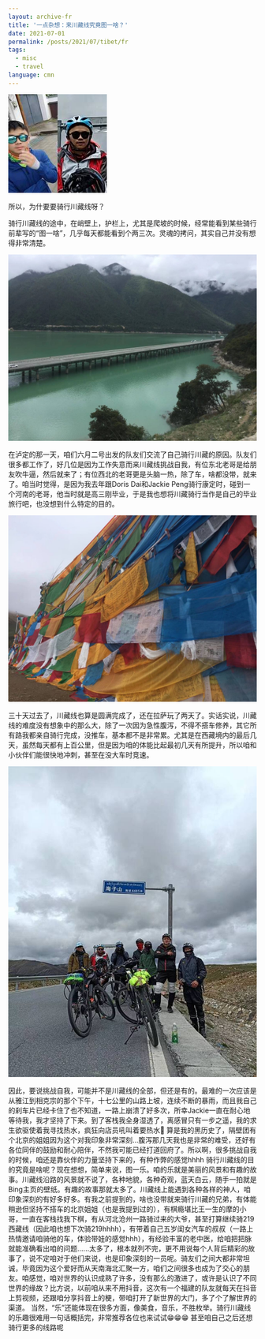 ```yaml
---
layout: archive-fr
title: '一点杂想：来川藏线究竟图一啥？'
date: 2021-07-01
permalink: /posts/2021/07/tibet/fr
tags:
  - misc
  - travel
language: cmn
---
```


<img src='/images/posts/tibet-cycling-change-resize.jpg'>

所以，为什要要骑行川藏线呀？

骑行川藏线的途中，在峭壁上，护栏上，尤其是爬坡的时候，经常能看到某些骑行前辈写的“图一啥”，几乎每天都能看到个两三次。灵魂的拷问，其实自己并没有想得非常清楚。

<img src='/images/posts/tibet-bridge.jpg'>

在泸定的那一天，咱们六月二号出发的队友们交流了自己骑行川藏的原因。队友们很多都工作了，好几位是因为工作失意而来川藏线挑战自我，有位东北老哥是给朋友吹牛逼，然后就来了；有位西北的老哥更是头脑一热，除了车，啥都没带，就来了。咱当时觉得，是因为我去年跟Doris Dai和Jackie Peng骑行康定时，碰到一个河南的老哥，他当时就是高三刚毕业，于是我也想将川藏骑行当作是自己的毕业旅行吧，也没想到什么特定的目的。

<img src='/images/posts/tibet-windhorse.jpg'>

三十天过去了，川藏线也算是圆满完成了，还在拉萨玩了两天了。实话实说，川藏线的难度没有想象中的那么大，除了一次因为急性腹泻，不得不搭车修养，其它所有路我都亲自骑行完成，没推车，基本都不是非常累。尤其是在西藏境内的最后几天，虽然每天都有上百公里，但是因为咱的体能比起最初几天有所提升，所以咱和小伙伴们能很快地冲刺，甚至在没大车时竞速。

<img src='/images/posts/tibet-group-resize.jpg'>

因此，要说挑战自我，可能并不是川藏线的全部，但还是有的。最难的一次应该是从雅江到相克宗的那个下午，十七公里的山路上坡，连续不断的暴雨，而且我自己的刹车片已经卡住了也不知道，一路上崩溃了好多次，所幸Jackie一直在耐心地等待我，我才坚持了下来。到了客栈我全身湿透了，离感冒只有一步之遥，我的求生欲驱使着我寻找热水，疯狂向店员吼叫着要热水🫠 算是我的黑历史了，隔壁团有个北京的姐姐因为这个对我印象非常深刻...腹泻那几天我也是非常的难受，还好有各位同伴的鼓励和耐心陪伴，不然我可能已经打道回府了。所以啊，很多挑战自我的时候，咱还是靠伙伴的力量坚持下来的，有种作弊的感觉hhhh
骑行川藏线的目的究竟是啥呢？现在想想，简单来说，图一乐。咱的乐就是美丽的风景和有趣的故事。川藏线沿路的风景就不说了，各种地貌，各种奇观，蓝天白云，随手一拍就是Bing主页的壁纸。有趣的故事那就太多了。川藏线上能遇到各种各样的神人，咱印象深刻的有好多好多。有我之前提到的，啥也没带就来骑行川藏的兄弟，有体能稍逊但坚持不搭车的北京姐姐（也是我提到过的），有棋瘾堪比王一生的摩的小哥，一直在客栈找我下棋，有从河北沧州一路骑过来的大爷，甚至打算继续骑219西藏线（因此咱也想下次骑219hhhh），有带着自己五岁闺女汽车的叔叔（一路上热情邀请咱骑他的车，体验带娃的感觉hhh），有经验丰富的老中医，给咱把把脉就能准确看出咱的问题......太多了，根本就列不完，更不用说每个人背后精彩的故事了，说不定咱对于他们来说，也是印象深刻的一员呢。骑友们之间大都非常坦诚，毕竟因为这个爱好而从天南海北汇聚一方，咱们之间很多也成为了交心的朋友。咱感觉，咱对世界的认识成熟了许多，没有那么的激进了，或许是认识了不同世界的缘故？比方说，以前咱从来不用抖音，这次有一个福建的队友就每天在抖音上剪视频，还跟咱分享抖音上的梗，带咱打开了新世界的大门，多了个了解世界的渠道。
当然，“乐”还能体现在很多方面，像美食，音乐，不胜枚举。骑行川藏线的乐趣很难用一句话概括完，非常推荐各位也来试试😁😁😁 甚至咱自己之后还想骑行更多的线路呢